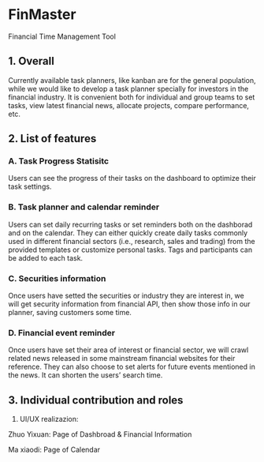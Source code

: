 # FinMaster
 Financial Time Management Tool

## 1. Overall
Currently available task planners, like kanban are for the general population, while we would like to develop a task planner specially for investors in the financial industry. It is convenient both for individual and group teams to set tasks, view latest financial news, allocate projects, compare performance, etc.

## 2. List of features

### A. Task Progress Statisitc
Users can see the progress of their tasks on the dashboard to optimize their task settings.

### B. Task planner and calendar reminder
Users can set daily recurring tasks or set reminders both on the dashborad and on the calendar. They can either quickly create daily tasks commonly used in different financial sectors (i.e., research, sales and trading) from the provided templates or customize personal tasks. Tags and participants can be added to each task.

### C. Securities information 
Once users have setted the securities or industry they are interest in, we will get security information from financial API, then show those info in our planner, saving customers some time. 

### D. Financial event reminder
Once users have set their area of interest or financial sector, we will crawl related news released in some mainstream financial websites for their reference. They can also choose to set alerts for future events mentioned in the news. It can shorten the users’ search time.


## 3. Individual contribution and roles
1) UI/UX realizazion: 

Zhuo Yixuan: Page of Dashbroad & Financial Information

Ma xiaodi: Page of Calendar